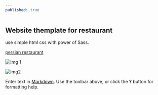 ```yaml
---
published: true
---
```

## Website themplate for restaurant
use simple html css with power of Sass.

[persian restaurant](https://solgideveloper.github.io/Persian-Restaurant/ "Go to Live")


![img 1]({{site.baseurl}}/https://media-cdn.tripadvisor.com/media/photo-s/0e/cc/0a/dc/restaurant-chocolat.jpg)

![img2]({{site.baseurl}}/images/bg.jpeg)




Enter text in [Markdown](http://daringfireball.net/projects/markdown/). Use the toolbar above, or click the **?** button for formatting help.
